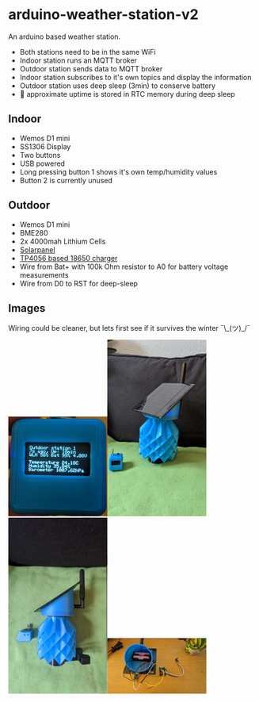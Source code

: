 # arduino-weather-station-v2
An arduino based weather station.

* Both stations need to be in the same WiFi
* Indoor station runs an MQTT broker
* Outdoor station sends data to MQTT broker
* Indoor station subscribes to it's own topics and display the information
* Outdoor station uses deep sleep (3min) to conserve battery
* 🍰 approximate uptime is stored in RTC memory during deep sleep

## Indoor
* Wemos D1 mini
* SS1306 Display
* Two buttons
* USB powered
* Long pressing button 1 shows it's own temp/humidity values
* Button 2 is currently unused

## Outdoor
* Wemos D1 mini
* BME280
* 2x 4000mah Lithium Cells
* [Solarpanel](https://www.amazon.de/gp/product/B073XKPWY7)
* [TP4056 based 18650 charger](https://www.amazon.de/dp/B08VD83PR8)
* Wire from Bat+ with 100k Ohm resistor to A0 for battery voltage measurements
* Wire from D0 to RST for deep-sleep

## Images
Wiring could be cleaner, but lets first see if it survives the winter ¯\\\_(ツ)_/¯

<img src="https://github.com/d4rken/arduino-weather-station-v2/blob/main/Images/cube-display.jpg" width="200"><img src="https://github.com/d4rken/arduino-weather-station-v2/blob/main/Images/stations-frontal.jpg" width="200"><img src="https://github.com/d4rken/arduino-weather-station-v2/blob/main/Images/stations-side.jpg" width="200"><img src="https://github.com/d4rken/arduino-weather-station-v2/blob/main/Images/station-guts.jpg" width="200">
